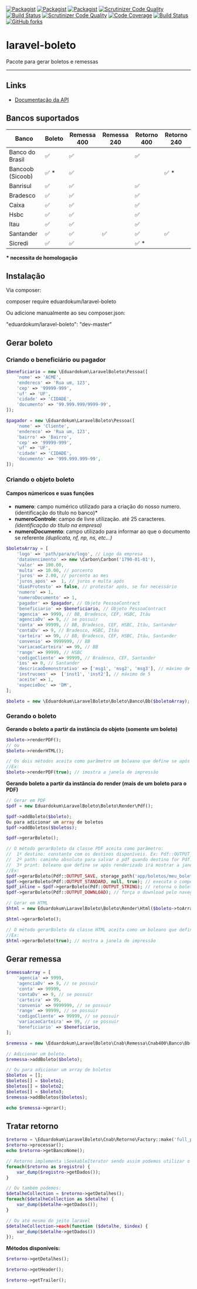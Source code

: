[![Packagist](https://img.shields.io/packagist/v/eduardokum/laravel-boleto.svg?style=flat-square)](https://github.com/eduardokum/laravel-boleto)
[![Packagist](https://img.shields.io/packagist/dt/eduardokum/laravel-boleto.svg?style=flat-square)](https://github.com/eduardokum/laravel-boleto)
[![Packagist](https://img.shields.io/packagist/l/eduardokum/laravel-boleto.svg?style=flat-square)](https://github.com/eduardokum/laravel-boleto)
[![Scrutinizer Code Quality](https://scrutinizer-ci.com/g/eduardokum/laravel-boleto/badges/quality-score.png?b=master)](https://scrutinizer-ci.com/g/eduardokum/laravel-boleto/?branch=master)
[![Build Status](https://scrutinizer-ci.com/g/eduardokum/laravel-boleto/badges/build.png?b=master)](https://scrutinizer-ci.com/g/eduardokum/laravel-boleto/build-status/master)
[![Scrutinizer Code Quality](https://scrutinizer-ci.com/g/eduardokum/laravel-boleto/badges/quality-score.png?b=master)](https://scrutinizer-ci.com/g/eduardokum/laravel-boleto/?branch=master)
[![Code Coverage](https://scrutinizer-ci.com/g/eduardokum/laravel-boleto/badges/coverage.png?b=master)](https://scrutinizer-ci.com/g/eduardokum/laravel-boleto/?branch=master)
[![Build Status](https://travis-ci.org/eduardokum/laravel-boleto.svg?branch=master)](https://travis-ci.org/eduardokum/laravel-boleto)
[![GitHub forks](https://img.shields.io/github/forks/eduardokum/laravel-boleto.svg?style=social&label=Fork)](https://github.com/eduardokum/laravel-boleto)

# laravel-boleto
Pacote para gerar boletos e remessas

----------

## Links
- [Documentação da API](http://eduardokum.github.io/laravel-boleto/)

## Bancos suportados

Banco | Boleto | Remessa 400 | Remessa 240 | Retorno 400 | Retorno 240
----- | ------ | ----------- | ----------- | ----------- | ----------- |
 Banco do Brasil | :white_check_mark: | :white_check_mark: | | :white_check_mark: | |
 Bancoob (Sicoob) | :white_check_mark: * | :white_check_mark: | | | :white_check_mark: * |
 Banrisul | :white_check_mark: | :white_check_mark: | | :white_check_mark: | |
 Bradesco | :white_check_mark: | :white_check_mark: | | :white_check_mark: | |
 Caixa | :white_check_mark: | :white_check_mark: | | :white_check_mark: | |
 Hsbc | :white_check_mark: | :white_check_mark: | | :white_check_mark: | |
 Itau | :white_check_mark: | :white_check_mark: | | :white_check_mark: | |
 Santander | :white_check_mark: | :white_check_mark: | :white_check_mark: | :white_check_mark: | :white_check_mark: |
 Sicredi | :white_check_mark: | :white_check_mark: | | :white_check_mark: * | |

**\* necessita de homologação**

## Instalação
Via composer:

composer require eduardokum/laravel-boleto

Ou adicione manualmente ao seu composer.json:

"eduardokum/laravel-boleto": "dev-master"

## Gerar boleto


### Criando o beneficiário ou pagador

```php
$beneficiario = new \Eduardokum\LaravelBoleto\Pessoa([
    'nome' => 'ACME',
    'endereco' => 'Rua um, 123',
    'cep' => '99999-999',
    'uf' => 'UF',
    'cidade' => 'CIDADE',
    'documento' => '99.999.999/9999-99',
]);

$pagador = new \Eduardokum\LaravelBoleto\Pessoa([
    'nome' => 'Cliente',
    'endereco' => 'Rua um, 123',
    'bairro' => 'Bairro',
    'cep' => '99999-999',
    'uf' => 'UF',
    'cidade' => 'CIDADE',
    'documento' => '999.999.999-99',
]);
```

### Criando o objeto boleto

#### Campos númericos e suas funções
- **numero**: campo numérico utilizado para a criação do nosso numero. (identificação do título no banco)*
- **numeroControle**: campo de livre utilização. até 25 caracteres. *(identificação do título na empresa)*
- **numeroDocumento**: campo utilizado para informar ao que o documento se referente *(duplicata, nf, np, ns, etc...)*



```php
$boletoArray = [
	'logo' => 'path/para/o/logo', // Logo da empresa
	'dataVencimento' => new \Carbon\Carbon('1790-01-01'),
	'valor' => 100.00,
	'multa' => 10.00, // porcento
	'juros' => 2.00, // porcento ao mes
	'juros_apos' =>  1, // juros e multa após
	'diasProtesto' => false, // protestar após, se for necessário
	'numero' => 1,
	'numeroDocumento' => 1,
	'pagador' => $pagador, // Objeto PessoaContract
	'beneficiario' => $beneficiario, // Objeto PessoaContract
	'agencia' => 9999, // BB, Bradesco, CEF, HSBC, Itáu
	'agenciaDv' => 9, // se possuir
	'conta' => 99999, // BB, Bradesco, CEF, HSBC, Itáu, Santander
	'contaDv' => 9, // Bradesco, HSBC, Itáu
	'carteira' => 99, // BB, Bradesco, CEF, HSBC, Itáu, Santander
	'convenio' => 9999999, // BB
	'variacaoCarteira' => 99, // BB
	'range' => 99999, // HSBC
	'codigoCliente' => 99999, // Bradesco, CEF, Santander
	'ios' => 0, // Santander
	'descricaoDemonstrativo' => ['msg1', 'msg2', 'msg3'], // máximo de 5
	'instrucoes' =>  ['inst1', 'inst2'], // máximo de 5
	'aceite' => 1,
	'especieDoc' => 'DM',
];

$boleto = new \Eduardokum\LaravelBoleto\Boleto\Banco\Bb($boletoArray);
```

### Gerando o boleto

**Gerando o boleto a partir da instância do objeto (somente um boleto)**

```php
$boleto->renderPDF();
// ou
$boleto->renderHTML();

// Os dois métodos aceita como parâmetro um boleano que define se após renderizado irá mostrar a janela de impressão. O Valor default é false.
//Ex:
$boleto->renderPDF(true); // imostra a janela de impressão

```

**Gerando boleto a partir da instância do render (mais de um boleto para o PDF)**


```php
// Gerar em PDF
$pdf = new Eduardokum\LaravelBoleto\Boleto\Render\Pdf();

$pdf->addBoleto($boleto);
Ou para adicionar um array de boletos
$pdf->addBoletos($boletos);

$pdf->gerarBoleto();

// O método gerarBoleto da classe PDF aceita como parâmetro:
//	1º destino: constante com os destinos disponíveis. Ex: Pdf::OUTPUT_SAVE.
//	2º path: caminho absoluto para salvar o pdf quando destino for Pdf::OUTPUT_SAVE.
//	3º print: boleano que define se após renderizado irá mostrar a janela de impressão. O Valor default é false.
//Ex:
$pdf->gerarBoleto(Pdf::OUTPUT_SAVE, storage_path('app/boletos/meu_boleto.pdf')); // salva o boleto na pasta.
$pdf->gerarBoleto(Pdf::OUTPUT_STANDARD, null, true); // executa o comportamento padrão do navedor, mostrando a janela de impressão.
$pdf_inline = $pdf->gerarBoleto(Pdf::OUTPUT_STRING); // retorna o boleto em formato string.
$pdf->gerarBoleto(Pdf::OUTPUT_DOWNLOAD); // força o download pelo navegador.

// Gerar em HTML
$html = new Eduardokum\LaravelBoleto\Boleto\Render\Html($boleto->toArray());

$html->gerarBoleto();

// O método gerarBoleto da classe HTML aceita como um boleano que define se após renderizado irá mostrar a janela de impressão. O Valor default é false.
//Ex:
$html->gerarBoleto(true); // mostra a janela de impressão
```

## Gerar remessa

```php
$remessaArray = [
	'agencia' => 9999,
	'agenciaDv' => 9, // se possuir
	'conta' => 99999,
	'contaDv' => 9, // se possuir
	'carteira' => 99,
	'convenio' => 9999999, // se possuir
	'range' => 99999, // se possuir
	'codigoCliente' => 99999, // se possuir
	'variacaoCarteira' => 99, // se possuir
	'beneficiario' => $beneficiario,
];

$remessa = new \Eduardokum\LaravelBoleto\Cnab\Remessa\Cnab400\Banco\Bb($remessaArray);

// Adicionar um boleto.
$remessa->addBoleto($boleto);

// Ou para adicionar um array de boletos
$boletos = [];
$boletos[] = $boleto1;
$boletos[] = $boleto2;
$boletos[] = $boleto3;
$remessa->addBoletos($boletos);

echo $remessa->gerar();
```

## Tratar retorno

```php
$retorno = \Eduardokum\LaravelBoleto\Cnab\Retorno\Factory::make('full_path_arquivo_retorno');
$retorno->processar();
echo $retorno->getBancoNome();

// Retorno implementa \SeekableIterator sendo assim podemos utilizar o foreach da seguinte forma:
foreach($retorno as $registro) {
	var_dump($registro->getDados());
}

// Ou também podemos:
$detalheCollection = $retorno->getDetalhes();
foreach($detalheCollection as $detalhe) {
	var_dump($detalhe->getDados());
}

// Ou até mesmo do jeito laravel
$detalheCollection->each(function ($detalhe, $index) {
    var_dump($detalhe->getDados())
});
```

**Métodos disponíveis:**

```php
$retorno->getDetalhes();

$retorno->getHeader();

$retorno->getTrailer();
```
